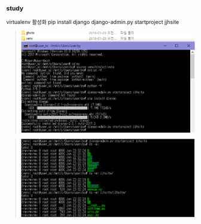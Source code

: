### study
virtualenv 활성화
pip install django
django-admin.py startproject jjhsite
>![python](./img/py_3.PNG)

>![python](./img/py_4.PNG)
